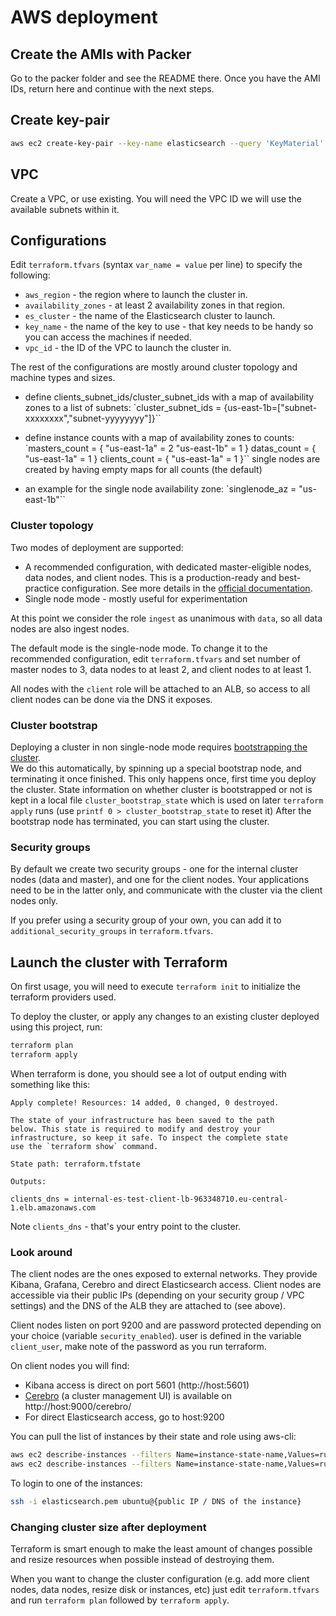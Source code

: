 # AWS deployment

## Create the AMIs with Packer

Go to the packer folder and see the README there. Once you have the AMI IDs, return here and continue with the next steps.

## Create key-pair

```bash
aws ec2 create-key-pair --key-name elasticsearch --query 'KeyMaterial' --output text > elasticsearch.pem
```

## VPC

Create a VPC, or use existing. You will need the VPC ID we will use the available subnets within it.

## Configurations

Edit `terraform.tfvars` (syntax `var_name = value` per line) to specify the following:

* `aws_region` - the region where to launch the cluster in.
* `availability_zones` - at least 2 availability zones in that region.
* `es_cluster` - the name of the Elasticsearch cluster to launch.
* `key_name` - the name of the key to use - that key needs to be handy so you can access the machines if needed.
* `vpc_id` - the ID of the VPC to launch the cluster in.

The rest of the configurations are mostly around cluster topology and  machine types and sizes.

* define clients_subnet_ids/cluster_subnet_ids with a map of availability zones to a list of subnets:
`cluster_subnet_ids = {us-east-1b=["subnet-xxxxxxxx","subnet-yyyyyyyy"]}``

* define instance counts with a map of availability zones to counts:
`masters_count = {
  "us-east-1a" = 2
  "us-east-1b" = 1
}
datas_count = {
  "us-east-1a" = 1
}
clients_count = {
  "us-east-1a" = 1
}``
single nodes are created by having empty maps for all counts (the default)

* an example for the single node availability zone:
`singlenode_az = "us-east-1b"``

### Cluster topology

Two modes of deployment are supported:

* A recommended configuration, with dedicated master-eligible nodes, data nodes, and client nodes. This is a production-ready and best-practice configuration. See more details in the [official documentation](https://www.elastic.co/guide/en/elasticsearch/reference/current/modules-node.html).
* Single node mode - mostly useful for experimentation

At this point we consider the role `ingest` as unanimous with `data`, so all data nodes are also ingest nodes.

The default mode is the single-node mode. To change it to the recommended configuration, edit `terraform.tfvars` and set number of master nodes to 3, data nodes to at least 2, and client nodes to at least 1.

All nodes with the `client` role will be attached to an ALB, so access to all client nodes can be done via the DNS it exposes.

### Cluster bootstrap
Deploying a cluster in non single-node mode requires [bootstrapping the cluster](https://www.elastic.co/guide/en/elasticsearch/reference/master/modules-discovery-bootstrap-cluster.html).  
We do this automatically, by spinning up a special bootstrap node, and terminating it once finished. This only happens once, first time you deploy the cluster. State information on whether cluster is bootstrapped or not is kept in a local file `cluster_bootstrap_state` which is used on later `terraform apply` runs (use `printf 0 > cluster_bootstrap_state` to reset it)
After the bootstrap node has terminated, you can start using the cluster.

### Security groups

By default we create two security groups - one for the internal cluster nodes (data and master), and one for the client nodes. Your applications need to be in the latter only, and communicate with the cluster via the client nodes only.

If you prefer using a security group of your own, you can add it to `additional_security_groups` in `terraform.tfvars`.

## Launch the cluster with Terraform

On first usage, you will need to execute `terraform init` to initialize the terraform providers used.

To deploy the cluster, or apply any changes to an existing cluster deployed using this project, run:

```bash
terraform plan
terraform apply
```

When terraform is done, you should see a lot of output ending with something like this:

```
Apply complete! Resources: 14 added, 0 changed, 0 destroyed.

The state of your infrastructure has been saved to the path
below. This state is required to modify and destroy your
infrastructure, so keep it safe. To inspect the complete state
use the `terraform show` command.

State path: terraform.tfstate

Outputs:

clients_dns = internal-es-test-client-lb-963348710.eu-central-1.elb.amazonaws.com
```

Note `clients_dns` - that's your entry point to the cluster.

### Look around

The client nodes are the ones exposed to external networks. They provide Kibana, Grafana, Cerebro and direct Elasticsearch access. Client nodes are accessible via their public IPs (depending on your security group / VPC settings) and the DNS of the ALB they are attached to (see above).

Client nodes listen on port 9200 and are password protected depending on your choice (variable `security_enabled`). user is defined in the variable `client_user`, make note of the password as you run terraform.

On client nodes you will find:

* Kibana access is direct on port 5601 (http://host:5601)
* [Cerebro](https://github.com/lmenezes/cerebro) (a cluster management UI) is available on http://host:9000/cerebro/
* For direct Elasticsearch access, go to host:9200

You can pull the list of instances by their state and role using aws-cli:

```bash
aws ec2 describe-instances --filters Name=instance-state-name,Values=running
aws ec2 describe-instances --filters Name=instance-state-name,Values=running,Name=tag:Role,Values=client
```

To login to one of the instances:

```bash
ssh -i elasticsearch.pem ubuntu@{public IP / DNS of the instance}
```

### Changing cluster size after deployment

Terraform is smart enough to make the least amount of changes possible and resize resources when possible instead of destroying them.

When you want to change the cluster configuration (e.g. add more client nodes, data nodes, resize disk or instances, etc) just edit `terraform.tfvars` and run `terraform plan` followed by `terraform apply`.
